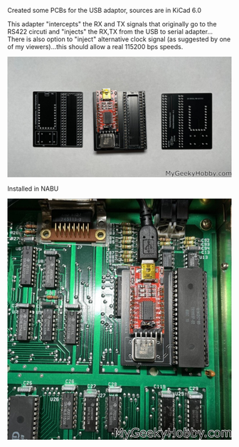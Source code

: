 Created some PCBs for the USB adaptor, sources are in KiCad 6.0

This adapter "intercepts" the RX  and TX signals that originally go to the RS422 circuti and "injects" the RX,TX from the USB to serial adapter... There is also option to "inject" alternative clock signal (as suggested by one of my viewers)...this should allow a real 115200 bps speeds.

![PCBs](https://github.com/Kris-Sekula/NABU/blob/main/RS422Alternative/Hardware/Pictures/PCBs.jpg)

Installed in NABU

![IN_Nabu](https://github.com/Kris-Sekula/NABU/blob/main/RS422Alternative/Hardware/Pictures/In_nabu.jpg)
